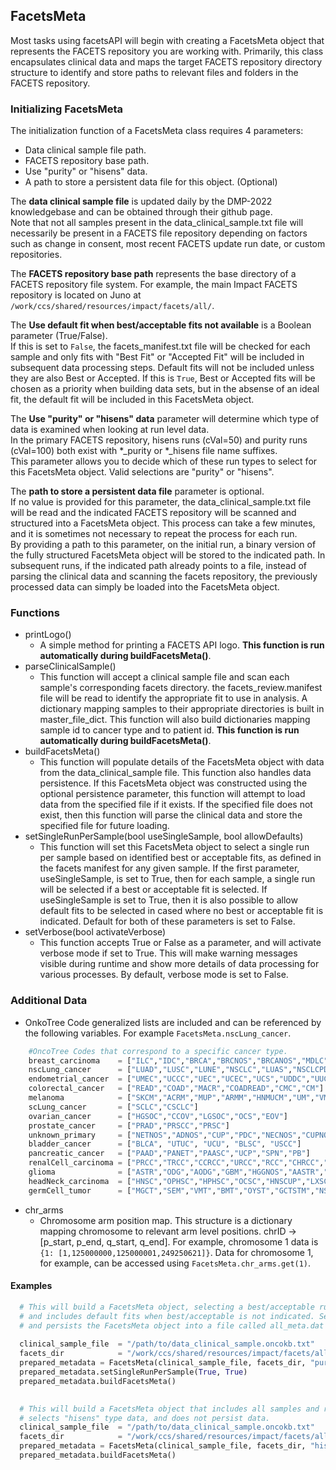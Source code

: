 ## FacetsMeta

Most tasks using facetsAPI will begin with creating a FacetsMeta object that represents the FACETS repository you are working with. 
Primarily, this class encapsulates clinical data and maps the target FACETS repository directory structure to identify and store paths to relevant 
files and folders in the FACETS repository.

### Initializing FacetsMeta

The initialization function of a FacetsMeta class requires 4 parameters:
* Data clinical sample file path.
* FACETS repository base path.
* Use "purity" or "hisens" data.
* A path to store a persistent data file for this object. (Optional)

The **data clinical sample file** is updated daily by the DMP-2022 knowledgebase and can be obtained through their github page.  
Note that not all samples present in the data_clinical_sample.txt file will necessarily be present in a FACETS file repository depending on
factors such as change in consent, most recent FACETS update run date, or custom repositories.  

The **FACETS repository base path** represents the base directory of a FACETS repository file system. 
For example, the main Impact FACETS repository is located on Juno at `/work/ccs/shared/resources/impact/facets/all/`.

The **Use default fit when best/acceptable fits not available** is a Boolean parameter (True/False).  
If this is set to `False`, the facets_manifest.txt file will be checked for each sample and only fits with "Best Fit" or "Accepted Fit" will be included
in subsequent data processing steps. Default fits will not be included unless they are also Best or Accepted.  If this is `True`, Best or Accepted fits
will be chosen as a priority when building data sets, but in the absense of an ideal fit, the default fit will be included in this FacetsMeta object.

The **Use "purity" or "hisens" data** parameter will determine which type of data is examined when looking at run level data.  
In the primary FACETS repository, hisens runs (cVal=50) and purity runs (cVal=100) both exist with *_purity or *_hisens file name suffixes.  
This parameter allows you to decide which of these run types to select for this FacetsMeta object.  Valid selections are "purity" or "hisens".

The **path to store a persistent data file** parameter is optional.  
If no value is provided for this parameter, the data_clinical_sample.txt file will be read and the indicated FACETS repository will be scanned and 
structured into a FacetsMeta object.  This process can take a few minutes, and it is sometimes not necessary to repeat the process for each run.  
By providing a path to this parameter, on the initial run, a binary version of the fully structured FacetsMeta object will be stored to the indicated path.
In subsequent runs, if the indicated path already points to a file, instead of parsing the clinical data and scanning the facets repository, the 
previously processed data can simply be loaded into the FacetsMeta object.  

### Functions

* printLogo() 
  * A simple method for printing a FACETS API logo. 
  **This function is run automatically during buildFacetsMeta()**.
* parseClinicalSample()
  * This function will accept a clinical sample file and scan each sample's corresponding facets directory.
  the facets_review.manifest file will be read to identify
  the appropriate fit to use in analysis.  A dictionary mapping
  samples to their appropriate directories is built in master_file_dict.
  This function will also build dictionaries mapping sample id to
  cancer type and to patient id. 
  **This function is run automatically during buildFacetsMeta()**.
* buildFacetsMeta()
  * This function will populate details of the FacetsMeta object with data from the data_clinical_sample file.  This function also handles data persistence.  If this FacetsMeta object was constructed using the optional persistence parameter, this function will attempt to load data from the specified file if it exists.  If the specified file does not exist, then this function will parse the clinical data and store the specified file for future loading.
* setSingleRunPerSample(bool useSingleSample, bool allowDefaults)
  * This function will set this FacetsMeta object to select a single run per sample based on identified best or acceptable fits, as defined in the facets manifest for any given sample.  If the first parameter, useSingleSample, is set to True, then for each sample, a single run will be selected if a best or acceptable fit is selected. If useSingleSample is set to True, then it is also possible to allow default fits to be selected in cased where no best or acceptable fit is indicated. Default for both of these parameters is set to False.
* setVerbose(bool activateVerbose)
  * This function accepts True or False as a parameter, and will activate verbose mode if set to True.  This will make warning messages visible during runtime and show more details of data processing for various processes.  By default, verbose mode is set to False.   


### Additional Data

* OnkoTree Code generalized lists are included and can be referenced by the following variables.  For example `FacetsMeta.nscLung_cancer`.

```python
    #OncoTree Codes that correspond to a specific cancer type.  
    breast_carcinoma    = ["ILC","IDC","BRCA","BRCNOS","BRCANOS","MDLC","MBC","CSNOS"]
    nscLung_cancer      = ["LUAD","LUSC","LUNE","NSCLC","LUAS","NSCLCPD","ALUCA","SARCL"]
    endometrial_cancer  = ["UMEC","UCCC","UEC","UCEC","UCS","UDDC","UUC","USC","OUTT"]
    colorectal_cancer   = ["READ","COAD","MACR","COADREAD","CMC","CM"]
    melanoma            = ["SKCM","ACRM","MUP","ARMM","HNMUCM","UM","VMM","SKCN"]
    scLung_cancer       = ["SCLC","CSCLC"]
    ovarian_cancer      = ["HGSOC","CCOV","LGSOC","OCS","EOV"]
    prostate_cancer     = ["PRAD","PRSCC","PRSC"]
    unknown_primary     = ["NETNOS","ADNOS","CUP","PDC","NECNOS","CUPNOS","SCUP"]
    bladder_cancer      = ["BLCA", "UTUC", "UCU", "BLSC", "USCC"]
    pancreatic_cancer   = ["PAAD","PANET","PAASC","UCP","SPN","PB"]
    renalCell_carcinoma = ["PRCC","TRCC","CCRCC","URCC","RCC","CHRCC","MT","SRCC","ROCY","MTSCC"]
    glioma              = ["ASTR","ODG","AODG","GBM","HGGNOS","AASTR","GB","DIFG"]
    headNeck_carcinoma  = ["HNSC","OPHSC","HPHSC","OCSC","HNSCUP","LXSC","HNNE","SNSC","ODGC"]
    germCell_tumor      = ["MGCT","SEM","VMT","BMT","OYST","GCTSTM","NSGCT","EMBCA","OGCT","OMGCT","TT","TYST","VDYS","ODYS","OIMT","VYST","VMGCT","BMGCT","BIMT","VIMT","BYST","OMT","GCT"]

```


* chr_arms
  * Chromosome arm position map.  This structure is a dictionary mapping chromosome to relevant arm level positions. chrID -> [p_start, p_end, q_start, q_end].  For example, chromosome 1 data is  `{1: [1,125000000,125000001,249250621]}`.  Data for chromosome 1, for example, can be accessed using `FacetsMeta.chr_arms.get(1)`. 


#### Examples

```python
  # This will build a FacetsMeta object, selecting a best/acceptable run for each sample 
  # and includes default fits when best/acceptable is not indicated. Selects "purity" type data, 
  # and persists the FacetsMeta object into a file called all_meta.dat
  
  clinical_sample_file  = "/path/to/data_clinical_sample.oncokb.txt"
  facets_dir            = "/work/ccs/shared/resources/impact/facets/all/"
  prepared_metadata = FacetsMeta(clinical_sample_file, facets_dir, "purity", "all_meta.dat")
  prepared_metadata.setSingleRunPerSample(True, True)
  prepared_metadata.buildFacetsMeta()
  
```


```python
  # This will build a FacetsMeta object that includes all samples and runs. 
  # selects "hisens" type data, and does not persist data.
  clinical_sample_file  = "/path/to/data_clinical_sample.oncokb.txt"
  facets_dir            = "/work/ccs/shared/resources/impact/facets/all/"
  prepared_metadata = FacetsMeta(clinical_sample_file, facets_dir, "hisens")
  prepared_metadata.buildFacetsMeta()
```
